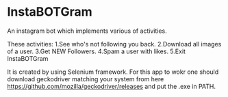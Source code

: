 # InstaBOTGram
An instagram bot which implements various of activities.

These activities:
1.See who's not following you back.
2.Download all images of a user.
3.Get NEW Followers.
4.Spam a user with likes.
5.Exit InstaBOTGram

It is created by using Selenium framework. 
For this app to wokr one should download geckodriver matching your system from here https://github.com/mozilla/geckodriver/releases 
and put the .exe in PATH.
